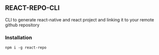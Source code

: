 ## REACT-REPO-CLI

CLI to generate react-native and react project and linking it to your remote github repository

### Installation
`````
npm i -g react-repo
